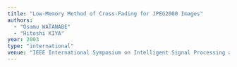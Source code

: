 ```yaml
---
title: "Low-Memory Method of Cross-Fading for JPEG2000 Images"
authors:
  - "Osamu WATANABE"
  - "Hitoshi KIYA"
year: 2003
type: "international"
venue: "IEEE International Symposium on Intelligent Signal Processing and Communication Systems, pp. D3-3, Awaji Island, Japan, 2003-12-08."
---
```

